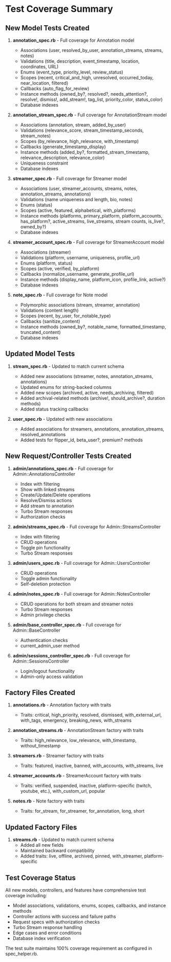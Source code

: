 # Test Coverage Summary

## New Model Tests Created

1. **annotation_spec.rb** - Full coverage for Annotation model
   - Associations (user, resolved_by_user, annotation_streams, streams, notes)
   - Validations (title, description, event_timestamp, location, coordinates, URL)
   - Enums (event_type, priority_level, review_status)
   - Scopes (recent, critical_and_high, unresolved, occurred_today, near_location, filtered)
   - Callbacks (auto_flag_for_review)
   - Instance methods (owned_by?, resolved?, needs_attention?, resolve!, dismiss!, add_stream!, tag_list, priority_color, status_color)
   - Database indexes

2. **annotation_stream_spec.rb** - Full coverage for AnnotationStream model
   - Associations (annotation, stream, added_by_user)
   - Validations (relevance_score, stream_timestamp_seconds, stream_notes)
   - Scopes (by_relevance, high_relevance, with_timestamp)
   - Callbacks (generate_timestamp_display)
   - Instance methods (added_by?, formatted_stream_timestamp, relevance_description, relevance_color)
   - Uniqueness constraint
   - Database indexes

3. **streamer_spec.rb** - Full coverage for Streamer model
   - Associations (user, streamer_accounts, streams, notes, annotation_streams, annotations)
   - Validations (name uniqueness and length, bio, notes)
   - Enums (status)
   - Scopes (active, featured, alphabetical, with_platforms)
   - Instance methods (platforms, primary_platform, platform_accounts, has_platform?, active_streams, live_streams, stream counts, is_live?, owned_by?)
   - Database indexes

4. **streamer_account_spec.rb** - Full coverage for StreamerAccount model
   - Associations (streamer)
   - Validations (platform, username, uniqueness, profile_url)
   - Enums (platform, status)
   - Scopes (active, verified, by_platform)
   - Callbacks (normalize_username, generate_profile_url)
   - Instance methods (display_name, platform_icon, profile_link, active?)
   - Database indexes

5. **note_spec.rb** - Full coverage for Note model
   - Polymorphic associations (stream, streamer, annotation)
   - Validations (content length)
   - Scopes (recent, by_user, for_notable_type)
   - Callbacks (sanitize_content)
   - Instance methods (owned_by?, notable_name, formatted_timestamp, truncated_content)
   - Database indexes

## Updated Model Tests

1. **stream_spec.rb** - Updated to match current schema
   - Added new associations (streamer, notes, annotation_streams, annotations)
   - Updated enums for string-backed columns
   - Added new scopes (archived, active, needs_archiving, filtered)
   - Added archival-related methods (archive!, should_archive?, duration methods)
   - Added status tracking callbacks

2. **user_spec.rb** - Updated with new associations
   - Added associations for streamers, annotations, annotation_streams, resolved_annotations
   - Added tests for flipper_id, beta_user?, premium? methods

## New Request/Controller Tests Created

1. **admin/annotations_spec.rb** - Full coverage for Admin::AnnotationsController
   - Index with filtering
   - Show with linked streams
   - Create/Update/Delete operations
   - Resolve/Dismiss actions
   - Add stream to annotation
   - Turbo Stream responses
   - Authorization checks

2. **admin/streams_spec.rb** - Full coverage for Admin::StreamsController
   - Index with filtering
   - CRUD operations
   - Toggle pin functionality
   - Turbo Stream responses

3. **admin/users_spec.rb** - Full coverage for Admin::UsersController
   - CRUD operations
   - Toggle admin functionality
   - Self-deletion protection

4. **admin/notes_spec.rb** - Full coverage for Admin::NotesController
   - CRUD operations for both stream and streamer notes
   - Turbo Stream responses
   - Admin privilege checks

5. **admin/base_controller_spec.rb** - Full coverage for Admin::BaseController
   - Authentication checks
   - current_admin_user method

6. **admin/sessions_controller_spec.rb** - Full coverage for Admin::SessionsController
   - Login/logout functionality
   - Admin-only access validation

## Factory Files Created

1. **annotations.rb** - Annotation factory with traits
   - Traits: critical, high_priority, resolved, dismissed, with_external_url, with_tags, emergency, breaking_news, with_streams

2. **annotation_streams.rb** - AnnotationStream factory with traits
   - Traits: high_relevance, low_relevance, with_timestamp, without_timestamp

3. **streamers.rb** - Streamer factory with traits
   - Traits: featured, inactive, banned, with_accounts, with_streams, live

4. **streamer_accounts.rb** - StreamerAccount factory with traits
   - Traits: verified, suspended, inactive, platform-specific (twitch, youtube, etc.), with_custom_url, popular

5. **notes.rb** - Note factory with traits
   - Traits: for_stream, for_streamer, for_annotation, long, short

## Updated Factory Files

1. **streams.rb** - Updated to match current schema
   - Added all new fields
   - Maintained backward compatibility
   - Added traits: live, offline, archived, pinned, with_streamer, platform-specific

## Test Coverage Status

All new models, controllers, and features have comprehensive test coverage including:
- Model associations, validations, enums, scopes, callbacks, and instance methods
- Controller actions with success and failure paths
- Request specs with authorization checks
- Turbo Stream response handling
- Edge cases and error conditions
- Database index verification

The test suite maintains 100% coverage requirement as configured in spec_helper.rb.